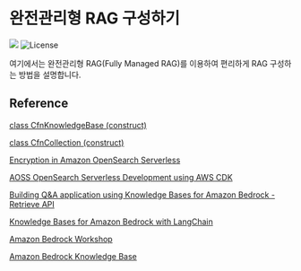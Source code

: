 # 완전관리형 RAG 구성하기

<p align="left">
    <a href="https://hits.seeyoufarm.com"><img src="https://hits.seeyoufarm.com/api/count/incr/badge.svg?url=https%3A%2F%2Fgithub.com%2Fkyopark2014%2Fmanaged-rag&count_bg=%2379C83D&title_bg=%23555555&icon=&icon_color=%23E7E7E7&title=hits&edge_flat=false)](https://hits.seeyoufarm.com"/></a>
    <img alt="License" src="https://img.shields.io/badge/LICENSE-MIT-green">
</p>


여기에서는 완전관리형 RAG(Fully Managed RAG)를 이용하여 편리하게 RAG 구성하는 방법을 설명합니다.

## Reference

[class CfnKnowledgeBase (construct)](https://docs.aws.amazon.com/cdk/api/v2/docs/aws-cdk-lib.aws_bedrock.CfnKnowledgeBase.html)

[class CfnCollection (construct)](https://docs.aws.amazon.com/cdk/api/v2/docs/aws-cdk-lib.aws_opensearchserverless.CfnCollection.html)

[Encryption in Amazon OpenSearch Serverless](https://docs.aws.amazon.com/opensearch-service/latest/developerguide/serverless-encryption.html)

[AOSS OpenSearch Serverless Development using AWS CDK](https://www.pujan.net/posts/opensearch-serverless-development-using-aws-cdk/)

[Building Q&A application using Knowledge Bases for Amazon Bedrock - Retrieve API](https://github.com/aws-samples/amazon-bedrock-workshop/blob/main/02_KnowledgeBases_and_RAG/3_Langchain-rag-retrieve-api-claude-3.ipynb)

[Knowledge Bases for Amazon Bedrock with LangChain](https://medium.com/@dminhk/knowledge-bases-for-amazon-bedrock-with-langchain-%EF%B8%8F-6cd489646a5c)

[Amazon Bedrock Workshop](https://catalog.us-east-1.prod.workshops.aws/workshops/a4bdb007-5600-4368-81c5-ff5b4154f518/en-US)

[Amazon Bedrock Knowledge Base](https://github.com/aws-samples/amazon-bedrock-workshop/tree/main/02_KnowledgeBases_and_RAG)
